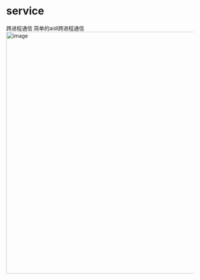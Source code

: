 # service
跨进程通信
简单的aidl跨进程通信 
<img width="648" alt="image" src="https://github.com/Danniel-yan/service/assets/4113877/2d67225e-b8a2-40cf-b329-100552568868">

